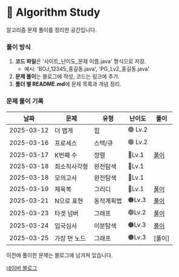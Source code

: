 # 📌 Algorithm Study

알고리즘 문제 풀이를 정리한 공간입니다.



### 풀이 방식
1. **코드 파일**은 '사이트_난이도_문제 이름.java' 형식으로 저장.
    - 예시: 'BOJ_12345_홍길동.java', 'PG_Lv2_홍길동.java'
2. **문제 풀이**는 블로그에 작성, 코드는 링크에 추가.
3. **폴더 별 README.md**에 문제 목록과 개념 정리.

### 문제 풀이 기록

| 날짜         | 문제      | 유형    | 난이도    | 풀이                                               |
|------------|---------|-------|--------|--------------------------------------------------|
| 2025-03-12 | 더 맵게    | 힙     | 🟢 Lv.2 |                                                  |
| 2025-03-16 | 프로세스    | 스택/큐  | 🟢 Lv.2 |                                                  |
| 2025-03-17 | K번째 수   | 정렬    | 🔵Lv.1 | [풀이](https://blog.naver.com/gamakk2/223799781209) |
| 2025-03-18 | 최소직사각형  | 완전탐색  | 🔵Lv.1 |                                                  |
| 2025-03-18 | 모의고사    | 완전탐색  | 🔵Lv.1 |                                                  |
| 2025-03-19 | 체육복     | 그리디   | 🔵Lv.1 | [풀이](https://blog.naver.com/gamakk2/223802861543) |
| 2025-03-21 | N으로 표현  | 동적계획법 | 🟠Lv.3 | [풀이](https://blog.naver.com/gamakk2/223805073009) |
| 2025-03-23 | 타겟 넘버   | 그래프   | 🟢Lv.2 | [풀이](https://blog.naver.com/gamakk2/223806408314) |
| 2025-03-24 | 입국심사    | 이분탐색  | 🟠Lv.3 | [풀이](https://blog.naver.com/gamakk2/223808371758) |
| 2025-03-25 | 가장 먼 노드 | 그래프   | 🟠Lv.3 | [풀이] |
이전에 풀이한 문제는 블로그에 남겨져 있습니다.

[네이버 블로그](https://blog.naver.com/gamakk2/223793678530)
